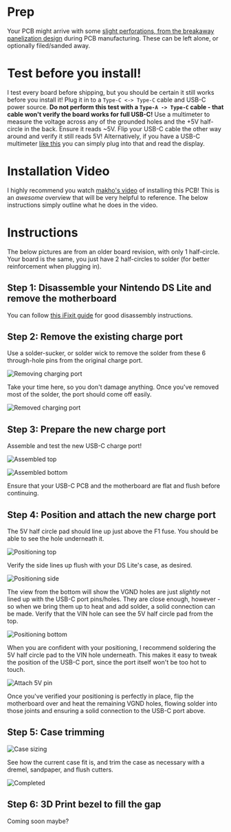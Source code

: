 # Prep

Your PCB might arrive with some [slight perforations, from the breakaway panelization design](https://github.com/rorosaurus/gba-sp-usb-c/blob/master/images/breakaway-perforations.jpg) during PCB manufacturing. These can be left alone, or optionally filed/sanded away.

# Test before you install!

I test every board before shipping, but you should be certain it still works before you install it! Plug it in to a ````Type-C <-> Type-C```` cable and USB-C power source. **Do not perform this test with a ````Type-A -> Type-C```` cable - that cable won't verify the board works for full USB-C!** Use a multimeter to measure the voltage across any of the grounded holes and the +5V half-circle in the back. Ensure it reads ~5V. Flip your USB-C cable the other way around and verify it still reads 5V! Alternatively, if you have a USB-C multimeter [like this](https://smile.amazon.com/gp/product/B07X3HST7V/) you can simply plug into that and read the display.

# Installation Video

I highly recommend you watch [makho's video](https://www.youtube.com/watch?v=SoghQUyFCGM) of installing this PCB! This is an *awesome* overview that will be very helpful to reference. The below instructions simply outline what he does in the video.

# Instructions

The below pictures are from an older board revision, with only 1 half-circle. Your board is the same, you just have 2 half-circles to solder (for better reinforcement when plugging in).

## Step 1: Disassemble your Nintendo DS Lite and remove the motherboard

You can follow [this iFixit guide](https://www.ifixit.com/Guide/Nintendo+DS+Lite+Motherboard+Replacement/4784) for good disassembly instructions.

## Step 2: Remove the existing charge port

Use a solder-sucker, or solder wick to remove the solder from these 6 through-hole pins from the original charge port.

![Removing charging port](https://github.com/rorosaurus/nds-lite-usb-c/blob/master/images/removing-charging-port.jpg)

Take your time here, so you don't damage anything. Once you've removed most of the solder, the port should come off easily.

![Removed charging port](https://github.com/rorosaurus/nds-lite-usb-c/blob/master/images/removed-charging-port.jpg)

## Step 3: Prepare the new charge port

Assemble and test the new USB-C charge port!

![Assembled top](https://github.com/rorosaurus/nds-lite-usb-c/blob/master/images/assembled-top.jpg)

![Assembled bottom](https://github.com/rorosaurus/nds-lite-usb-c/blob/master/images/assembled-bottom.jpg)

Ensure that your USB-C PCB and the motherboard are flat and flush before continuing.

## Step 4: Position and attach the new charge port

The 5V half circle pad should line up just above the F1 fuse. You should be able to see the hole underneath it.

![Positioning top](https://github.com/rorosaurus/nds-lite-usb-c/blob/master/images/positioning-top.jpg)

Verify the side lines up flush with your DS Lite's case, as desired.

![Positioning side](https://github.com/rorosaurus/nds-lite-usb-c/blob/master/images/positioning-side.jpg)

The view from the bottom will show the VGND holes are just *slightly* not lined up with the USB-C port pins/holes. They are close enough, however - so when we bring them up to heat and add solder, a solid connection can be made. Verify that the VIN hole can see the 5V half circle pad from the top.

![Positioning bottom](https://github.com/rorosaurus/nds-lite-usb-c/blob/master/images/positioning-bottom.jpg)

When you are confident with your positioning, I recommend soldering the 5V half circle pad to the VIN hole underneath. This makes it easy to tweak the position of the USB-C port, since the port itself won't be too hot to touch.

![Attach 5V pin](https://github.com/rorosaurus/nds-lite-usb-c/blob/master/images/attach-5v-pin.jpg)

Once you've verified your positioning is perfectly in place, flip the motherboard over and heat the remaining VGND holes, flowing solder into those joints and ensuring a solid connection to the USB-C port above.

## Step 5: Case trimming

![Case sizing](https://github.com/rorosaurus/nds-lite-usb-c/blob/master/images/case-sizing.jpg)

See how the current case fit is, and trim the case as necessary with a dremel, sandpaper, and flush cutters.

![Completed](https://github.com/rorosaurus/nds-lite-usb-c/blob/master/images/completed.jpg)

## Step 6: 3D Print bezel to fill the gap

Coming soon maybe?
